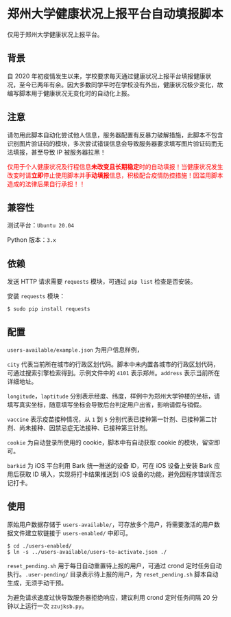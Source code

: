 # 郑州大学健康状况上报平台自动填报脚本

仅用于郑州大学健康状况上报平台。

## 背景

自 2020 年初疫情发生以来，学校要求每天通过健康状况上报平台填报健康状况，至今已两年有余。因大多数同学平时在学校没有外出，健康状况极少变化，故编写脚本用于健康状况无变化时的自动化上报。

## **注意**

请勿用此脚本自动化尝试他人信息，服务器配置有反暴力破解措施，此脚本不包含识别图片验证码的模块，多次尝试错误信息会导致服务器要求填写图片验证码而无法填报，甚至导致 IP 被服务器拉黑！

<font color = #FF0000>仅用于个人健康状况及行程信息**未改变且长期稳定**时的自动填报！当健康状况发生改变时请**立即**停止使用脚本并**手动填报**信息，积极配合疫情防控措施！因滥用脚本造成的法律后果自行承担！！</font>

## 兼容性

测试平台：`Ubuntu 20.04`

Python 版本：`3.x`

## 依赖

发送 HTTP 请求需要 `requests` 模块，可通过 `pip list` 检查是否安装。

安装 `requests` 模块：
```
$ sudo pip install requests
```

## 配置

`users-available/example.json` 为用户信息样例，

`city` 代表当前所在城市的行政区划代码。脚本中未内置各城市的行政区划代码，可通过搜索引擎检索得到。示例文件中的 `4101` 表示郑州。`address` 表示当前所在详细地址。

`longitude`，`laptitude` 分别表示经度、纬度，样例中为郑州大学钟楼的坐标，请填写真实坐标，随意填写坐标会导致后台判定用户出省，影响请假与销假。

`vaccine` 表示疫苗接种情况，从 `1` 到 `5` 分别代表已接种第一针剂、已接种第二针剂、尚未接种、因禁忌症无法接种、已接种第三针剂。

`cookie` 为自动登录所使用的 cookie，脚本中有自动获取 cookie 的模块，留空即可。

`barkid` 为 iOS 平台利用 Bark 统一推送的设备 ID，可在 iOS 设备上安装 Bark 应用后获取 ID 填入，实现将打卡结果推送到 iOS 设备的功能，避免因程序错误而忘记打卡。

## 使用

原始用户数据存储于 `users-available/`，可存放多个用户，将需要激活的用户数据文件建立软链接于 `users-enabled/` 中即可。
```
$ cd ./users-enabled/
$ ln -s ../users-available/users-to-activate.json ./
```
`reset_pending.sh` 用于每日自动重置待上报的用户，可通过 crond 定时任务自动执行。`.user-pending/` 目录表示待上报的用户，为 `reset_pending.sh` 脚本自动生成，无须手动干预。

为避免请求速度过快导致服务器拒绝响应，建议利用 crond 定时任务间隔 20 分钟以上运行一次 `zzujksb.py`。

